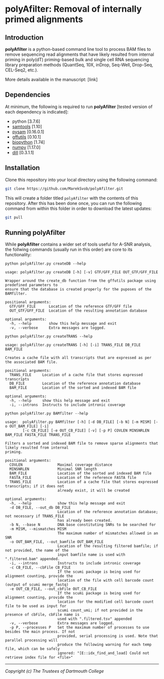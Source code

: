 # polyAfilter: Removal of internally primed alignments

## Introduction
**polyAfilter** is a python-based command line tool to process BAM files to remove sequencing read alignments that have likely resulted from internal priming in poly(dT) priming-based bulk and single cell RNA sequencing library preparation methods (QuantSeq, 10X, inDrop, Seq-Well, Drop-Seq, CEL-Seq2, etc.).

More details available in the manuscript: [link]

## Dependencies

At minimum, the following is required to run **polyAfilter** [tested version of each dependency is indicated]:
* python [3.7.6]
* [samtools](http://www.htslib.org/) [1.10]
* [pysam](https://pysam.readthedocs.io/en/latest/) [0.16.0.1]
* [gffutils](http://daler.github.io/gffutils/) [0.10.1]
* [biopython](https://biopython.org/) [1.74]
* [numpy](https://numpy.org/doc/stable/) [1.17.0]
* [dill](https://dill.readthedocs.io/en/latest/) [0.3.1.1]

## Installation

Clone this repository into your local directory using the following command:

```bash
git clone https://github.com/MarekSvob/polyAfilter.git
```

This will create a folder titled `polyAfilter` with the contents of this repository.
After this has been done once, you can run the following command from within this folder in order to download the latest updates:

```bash
git pull
```

## Running polyAfilter

While **polyAfilter** contains a wider set of tools useful for A-SNR analysis, the follwing commands (usually run in this order) are core to its functionality:

```
python polyAfilter.py createDB --help
```
```
usage: polyAfilter.py createDB [-h] [-v] GTF/GFF_FILE OUT_GTF/GFF_FILE

Wrapper around the create_db function from the gffutils package using predefined parameters to
ensure that the database is created properly for the puposes of the BAMfilter.

positional arguments:
  GTF/GFF_FILE      Location of the reference GTF/GFF file
  OUT_GTF/GFF_FILE  Location of the resulting annotation database

optional arguments:
  -h, --help        show this help message and exit
  -v, --verbose     Extra messages are logged.
```

```
python polyAfilter.py createTRANS --help
```
```
usage: polyAfilter.py createTRANS [-h] [-i] TRANS_FILE DB_FILE BAM_FILE

Creates a cache file with all transcripts that are expressed as per the associated BAM file.

positional arguments:
  TRANS_FILE     Location of a cache file that stores expressed transcripts
  DB_FILE        Location of the reference annotation database
  BAM_FILE       Location of the sorted and indexed BAM file

optional arguments:
  -h, --help     show this help message and exit
  -i, --introns  Instructs to include intronic coverage
```

```
python polyAfilter.py BAMfilter --help
```
```
usage:  polyAfilter.py BAMfilter [-h] [-d DB_FILE] [-b N] [-m MISM] [-o OUT_BAM_FILE] [-i]
        [-c CB_FILE] [-e OUT_CB_FILE] [-v] [-p P] COVLEN MINSNRLEN BAM_FILE FASTA_FILE TRANS_FILE

Filters a sorted and indexed BAM file to remove sparse alignments that likely resulted from internal
priming.

positional arguments:
  COVLEN                Maximal coverage distance
  MINSNRLEN             Minimal SNR length
  BAM_FILE              Location of the sorted and indexed BAM file
  FASTA_FILE            Location of the reference FASTA file
  TRANS_FILE            Location of a cache file that stores expressed transcripts; if it does not
                        already exist, it will be created

optional arguments:
  -h, --help            show this help message and exit
  -d DB_FILE, --out_db DB_FILE
                        Location of the reference annotation database; not necessary if TRANS_FILE
                        has already been created.
  -b N, --base N        DNA base constituting SNRs to be searched for
  -m MISM, --mismatches MISM
                        The maximum number of mismatches allowed in an SNR
  -o OUT_BAM_FILE, --out_bamfile OUT_BAM_FILE
                        Location of the resulting filtered bamfile; if not provided, the name of the
                        input bamfile name is used with ".filtered.bam" appended.
  -i, --introns         Instructs to include intronic coverage
  -c CB_FILE, --cbFile CB_FILE
                        If the scumi package is being used for alignment counting, provide the
                        location of the file with cell barcode count (output of scumi merge_fastq)
  -e OUT_CB_FILE, --out_cbFile OUT_CB_FILE
                        If the scumi package is being used for alignment counting, provide the
                        location for the modified cell barcode count file to be used as input for
                        scumi count_umi; if not provided in the presence of cbFile, cbFile name is
                        used with ".filtered.tsv" appended
  -v, --verbose         Extra messages are logged.
  -p P, --processes P   Set the maximum number of processes to use besides the main process. If not
                        provided, serial processing is used. Note that parallel processing will
                        produce the following warning for each temp file, which can be safely
                        ignored: "[E::idx_find_and_load] Could not retrieve index file for <file>"
```

---
_Copyright (c) The Trustees of Dartmouth College_
